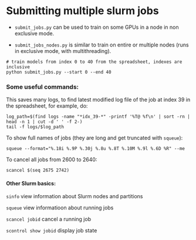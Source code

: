 # Submitting multiple slurm jobs
- `submit_jobs.py` can be used to train on some GPUs in a node in non exclusive mode.

- `submit_jobs_nodes.py` is similar to train on entire or multiple nodes (runs in exclusive mode, with multithreading).

```
# train models from index 0 to 40 from the spreadsheet, indexes are inclusive
python submit_jobs.py --start 0 --end 40
```
### Some useful commands:
This saves many logs, to find latest modified log file of the job at index 39 in the spreadsheet, for example, do:
```
log_path=$(find logs -name "*idx_39-*" -printf '%T@ %f\n' | sort -rn | head -n 1 | cut -d ' ' -f 2-)
tail -f logs/$log_path
```

To show full names of jobs (they are long and get truncated with `squeue`):
```
squeue --format="%.18i %.9P %.30j %.8u %.8T %.10M %.9l %.6D %R" --me
```

To cancel all jobs from 2600 to 2640:
```
scancel $(seq 2675 2742)
```

#### Other Slurm basics:
`sinfo` view information about Slurm nodes and partitions

`squeue` view informatioon about running jobs

`scancel jobid` cancel a running job

`scontrol show jobid` display job state
